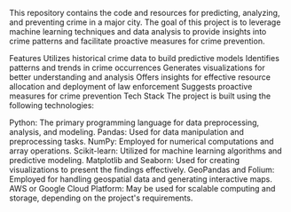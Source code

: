 This repository contains the code and resources for predicting, analyzing, and preventing crime in a major city. The goal of this project is to leverage machine learning techniques and data analysis to provide insights into crime patterns and facilitate proactive measures for crime prevention.

Features
Utilizes historical crime data to build predictive models
Identifies patterns and trends in crime occurrences
Generates visualizations for better understanding and analysis
Offers insights for effective resource allocation and deployment of law enforcement
Suggests proactive measures for crime prevention
Tech Stack
The project is built using the following technologies:

Python: The primary programming language for data preprocessing, analysis, and modeling.
Pandas: Used for data manipulation and preprocessing tasks.
NumPy: Employed for numerical computations and array operations.
Scikit-learn: Utilized for machine learning algorithms and predictive modeling.
Matplotlib and Seaborn: Used for creating visualizations to present the findings effectively.
GeoPandas and Folium: Employed for handling geospatial data and generating interactive maps.
AWS or Google Cloud Platform: May be used for scalable computing and storage, depending on the project's requirements.
